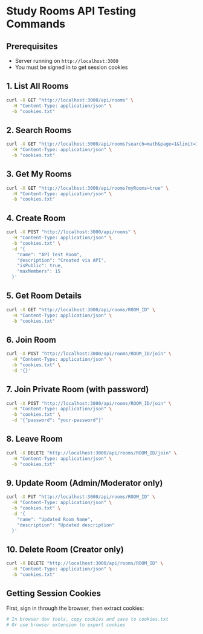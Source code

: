 # Study Rooms API Testing Commands

## Prerequisites

- Server running on `http://localhost:3000`
- You must be signed in to get session cookies

## 1. List All Rooms

```bash
curl -X GET "http://localhost:3000/api/rooms" \
  -H "Content-Type: application/json" \
  -b "cookies.txt"
```

## 2. Search Rooms

```bash
curl -X GET "http://localhost:3000/api/rooms?search=math&page=1&limit=10" \
  -H "Content-Type: application/json" \
  -b "cookies.txt"
```

## 3. Get My Rooms

```bash
curl -X GET "http://localhost:3000/api/rooms?myRooms=true" \
  -H "Content-Type: application/json" \
  -b "cookies.txt"
```

## 4. Create Room

```bash
curl -X POST "http://localhost:3000/api/rooms" \
  -H "Content-Type: application/json" \
  -b "cookies.txt" \
  -d '{
    "name": "API Test Room",
    "description": "Created via API",
    "isPublic": true,
    "maxMembers": 15
  }'
```

## 5. Get Room Details

```bash
curl -X GET "http://localhost:3000/api/rooms/ROOM_ID" \
  -H "Content-Type: application/json" \
  -b "cookies.txt"
```

## 6. Join Room

```bash
curl -X POST "http://localhost:3000/api/rooms/ROOM_ID/join" \
  -H "Content-Type: application/json" \
  -b "cookies.txt" \
  -d '{}'
```

## 7. Join Private Room (with password)

```bash
curl -X POST "http://localhost:3000/api/rooms/ROOM_ID/join" \
  -H "Content-Type: application/json" \
  -b "cookies.txt" \
  -d '{"password": "your-password"}'
```

## 8. Leave Room

```bash
curl -X DELETE "http://localhost:3000/api/rooms/ROOM_ID/join" \
  -H "Content-Type: application/json" \
  -b "cookies.txt"
```

## 9. Update Room (Admin/Moderator only)

```bash
curl -X PUT "http://localhost:3000/api/rooms/ROOM_ID" \
  -H "Content-Type: application/json" \
  -b "cookies.txt" \
  -d '{
    "name": "Updated Room Name",
    "description": "Updated description"
  }'
```

## 10. Delete Room (Creator only)

```bash
curl -X DELETE "http://localhost:3000/api/rooms/ROOM_ID" \
  -H "Content-Type: application/json" \
  -b "cookies.txt"
```

## Getting Session Cookies

First, sign in through the browser, then extract cookies:

```bash
# In browser dev tools, copy cookies and save to cookies.txt
# Or use browser extension to export cookies
```
